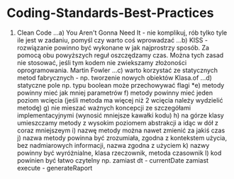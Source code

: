 # Coding-Standards-Best-Practices

1. Clean Code
...a) You Aren't Gonna Need It - nie komplikuj, rób tylko tyle ile jest w zadaniu, pomyśl czy warto coś wprowadzać
...b) KISS - rozwiązanie powinno być wykonane w jak najprostrzy sposób.
Za pomocą obu powyższych reguł oszczędzamy czas. Można tych zasad nie stosować, jeśli tym kodem nie zwiekszamy złożoności oprogramowania. Martin Fowler
...c) warto korzystać ze statycznych metod fabrycznych - np. tworzenie nowych obiektów Klasa.of
...d) statyczne pole np. typu boolean może przechowywać flagi
*e) metody powinny mieć jak mniej parametrów
f) metody powinny mieć jeden poziom wcięcia (jeśli metoda ma więcej niż 2 wcięcia należy wydzielić metodę)
g) nie mieszać ważnych koncepcji ze szczegółami implementacyjnymi (wynosić mniejsze kawałki kodu)
h) na górze klasy umieszczamy metody z wysokim poziomem abstrakcji a idąc w dół z coraz mniejszeym
i) nazwę metody można nawet zmienić za jakiś czas
j) nazwa metody powinna być zrozumiała, zgodna z kontekstem użycia, bez nadmiarowych informacji, nazwa zgodna z użyciem
k) nazwy powinny być wyróżnialne, klasa rzeczownik, metoda czasownik
l) kod powinien być łatwo czytelny
np. zamiast dt - currentDate
zamiast execute - generateRaport


